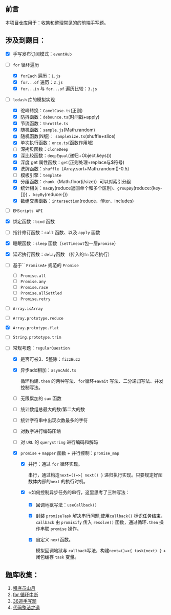 ## 前言

本项目仓库用于：收集和整理常见的的前端手写题。

## 涉及到题目：

- [x] 手写发布订阅模式：`eventHub`

- [ ] `for` 循环遍历
  - [x] `forEach` 遍历：`1.js`
  - [x] `for...of` 遍历：`2.js`
  - [x] `for...in` 与 `for...of` 遍历比较：`3.js`

- [ ] `lodash` 库的模拟实现
  - [x] 驼峰转换：`CamelCase.ts`(正则)
  - [x] 防抖函数：`debounce.ts`(时间戳+apply)
  - [x] 节流函数：`throttle.ts`
  - [x] 随机函数：`sample.js`(Math.random)
  - [x] 随机函数(N版)： `sampleSize.ts`(shuffle+slice)
  - [x] 单次执行函数：`once.ts`(函数作用域)
  - [ ] 深拷贝函数：`cloneDeep`
  - [x] 深比较函数：`deepEqual`(递归+Object.keys())
  - [x] 深度 get 属性函数：`get`(正则处理+replace与$符号)
  - [x] 洗牌函数：`shuffle`（Array.sort+Math.random()-0.5）
  - [ ] 模板引擎：`template`
  - [x] 分组函数：`chunk`（Math.floor(i/size)）可以对索引分组
  - [x] 统计相关：`maxBy`(reduce返回单个和多个区别)、`groupBy`(reduce:{key-[]}) 、`keyBy`(reduce:{})
  - [x] 数组交集函数：`intersection`(reduce、filter、includes)

- [ ]  `EMScripts API`  

  - [x] 绑定函数：`bind` 函数
  - [ ] 指针修订函数：`call` 函数、以及 `apply` 函数
  - [x] 睡眠函数：`sleep` 函数（`setTimeout`包一层`promise`）
  - [x] 延迟执行函数：`delay`函数 （传入的`fn` 延迟执行）
  - [ ] 基于`` `PromiseA+` 规范的 `Promise` 
    - [ ] `Promise.all` 
    - [ ] `Promise.any`
    - [ ] `Promise.race`
    - [ ] `Promise.allSettled`
    - [ ] `Promise.retry`

  - [ ] `Array.isArray`
  - [ ] `Array.prototype.reduce`
  - [x] `Array.prototype.flat`
  - [ ] `String.prototype.trim`

- [ ] 常规考题：`regularQuestion`

  - [x] 是否可被3、5整除：`fizzBuzz`

  - [x] 异步add相加：`asyncAdd.ts`

    循环构建`.then` 的两种写法、`for`循环+`await` 写法、二分递归写法、并发控制写法。

  - [ ] 无限累加的 `sum` 函数

  - [ ] 统计数组总最大的数/第二大的数

  - [ ] 统计字符串中出现次数最多的字符

  - [ ] 对数字进行编码压缩

  - [ ] 对 `URL` 的 `querystring` 进行编码和解码

  - [x] `promise` + `mapper` 函数 + 并行控制：`promise_map`

    - [x] 并行：通过 `for` 循环实现。

      串行，通过构造`next=()=>{ next() }` 递归执行实现。只要规定好函数体内部的`next` 的执行时机。

    - [x] :star:如何控制异步任务的串行，这里思考了三种写法：

      - [x] 回调地狱写法：`useCallback()`

      - [x] 封装 `promiseTask` 解决串行问题,使用`callback()` 标识任务结束，`callback` 由 `promisify` 传入 `resolve()`  函数，通过循环`.then`  操作串联 `promise` 操作。

      - [x] 自定义 `next`函数。

        模拟回调地狱与 `callback`写法，构建`next=()=>{ task(next) }` +  闭包缓存 `task` 变量。

## 题库收集：

1. [程序员山月](https://q.shanyue.tech/roadmap/code.html)
2. [for 循环中断](https://segmentfault.com/a/1190000020176190)
2. [36道手写题](https://juejin.cn/post/6946022649768181774)
2. [代码整洁之道](https://github.com/beginor/clean-code-javascript)
